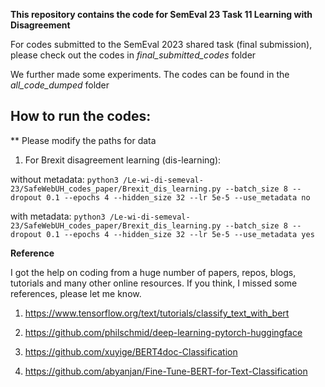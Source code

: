 **This repository contains the code for SemEval 23 Task 11 Learning with Disagreement**


For codes submitted to the SemEval 2023 shared task (final submission), please check out the codes in *final_submitted_codes* folder

We further made some experiments. The codes can be found in the *all_code_dumped* folder


## How to run the codes:

** Please modify the paths for data


1. For Brexit disagreement learning (dis-learning):

without metadata: ```python3 /Le-wi-di-semeval-23/SafeWebUH_codes_paper/Brexit_dis_learning.py --batch_size 8 --dropout 0.1 --epochs 4 --hidden_size 32 --lr 5e-5 --use_metadata no```

with metadata: ```python3 /Le-wi-di-semeval-23/SafeWebUH_codes_paper/Brexit_dis_learning.py --batch_size 8 --dropout 0.1 --epochs 4 --hidden_size 32 --lr 5e-5 --use_metadata yes```





**Reference**

I got the help on coding from a huge number of papers, repos, blogs, tutorials and many other online resources. If you think, I missed some references, please let me know. 

1. https://www.tensorflow.org/text/tutorials/classify_text_with_bert

2. https://github.com/philschmid/deep-learning-pytorch-huggingface

3. https://github.com/xuyige/BERT4doc-Classification

4. https://github.com/abyanjan/Fine-Tune-BERT-for-Text-Classification
